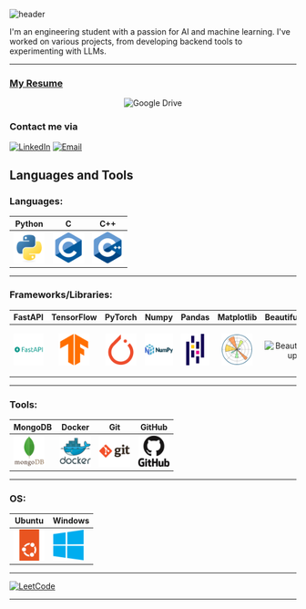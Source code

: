 ![header](https://capsule-render.vercel.app/api?type=venom&height=200&text=I%20am%20Kushagra.&fontSize=70&color=0:8871e5,100:b678c4&stroke=b678c4)



I'm an engineering student with a passion for AI and machine learning. I've worked on various projects, from developing backend tools to experimenting with LLMs.

---
### [My Resume](https://drive.google.com/drive/folders/1xTMrW75IDAoCQ3CWxYsgDpN95Az9OoUc?usp=sharing)

<p align="center">
  <img src="https://upload.wikimedia.org/wikipedia/commons/a/a3/Google_Drive_icon.png" alt="Google Drive" width="100"/>
</p>



### Contact me via

[![LinkedIn](https://img.shields.io/badge/-LinkedIn-blue?style=flat-square&logo=Linkedin&logoColor=white&link=https://www.linkedin.com/in/kushagra-kumar-599261275/)](https://www.linkedin.com/in/kushagra-kumar-599261275/)
[![Email](https://img.shields.io/badge/-Email-D14836?style=flat-square&logo=Gmail&logoColor=white&link=mailto:kumarkushagra777@gmail.com)](mailto:kumarkushagra777@gmail.com)

## Languages and Tools 

### Languages:
| Python | C | C++ |
|----------|----------|----------|
|  <img src="https://github.com/devicons/devicon/blob/master/icons/python/python-original.svg" title="Python"  alt="Python" width="55" height="55"/> |  <img src="https://github.com/devicons/devicon/blob/master/icons/c/c-original.svg" title="C"  alt="C" width="55" height="55"/> |  <img src="https://github.com/devicons/devicon/blob/master/icons/cplusplus/cplusplus-original.svg" title="C++"  alt="C++" width="55" height="55"/> |

---
### Frameworks/Libraries:
| FastAPI | TensorFlow | PyTorch | Numpy | Pandas | Matplotlib | BeautifulSoup | Gradio |
|----------|----------|----------|----------|----------|----------|----------|----------|
|  <p align="center"><img src="https://github.com/devicons/devicon/blob/master/icons/fastapi/fastapi-plain-wordmark.svg" title="FastAPI" alt="FastAPI" width="55" height="55"/> </p>|<p align="center"><img src="https://github.com/devicons/devicon/blob/master/icons/tensorflow/tensorflow-original.svg" title="TensorFlow" alt="TensorFlow" width="55" height="55"/> </p>|<p align="center"><img src="https://github.com/devicons/devicon/blob/master/icons/pytorch/pytorch-original.svg" title="PyTorch" alt="PyTorch" width="55" height="55"/></p> | <p align="center"><img src="https://github.com/devicons/devicon/blob/master/icons/numpy/numpy-original-wordmark.svg" title="Numpy" alt="Numpy" width="55" height="55"/></p> | <p align="center"><img src="https://github.com/devicons/devicon/blob/master/icons/pandas/pandas-original.svg" title="Pandas" alt="Pandas" width="55" height="55"/></p> |  <p align="center"><img src="https://github.com/devicons/devicon/blob/master/icons/matplotlib/matplotlib-original.svg" title="Matplotlib" alt="Matplotlib" width="55" height="55"/> </p> | <p align="center"><img src="https://lh3.googleusercontent.com/o9HtAcCnpfW_o5b1lkhvrJ0lzZBJ6Lm8TwxYue4Z3K5OdekeptiGVAUEPcBC_1ra7cFqAV0QOFByNl3ub_1BJbNe3A=s1280-w1280-h800" title="BeautifulSoup" alt="BeautifulSoup" width="55" height="55"/></p>| <p align="center"> <img src="https://gradio.app/favicon.png" title="Gradio" alt="Gradio" width="55" height="55"/> </p>


---
### Tools:
| MongoDB | Docker | Git | GitHub |
|----------|----------|----------|----------|
| <img src="https://github.com/devicons/devicon/blob/master/icons/mongodb/mongodb-original-wordmark.svg" title="MongoDB" alt="MongoDB" width="55" height="55"/> | <img src="https://github.com/devicons/devicon/blob/master/icons/docker/docker-original-wordmark.svg" title="Docker" alt="Docker" width="55" height="55"/> | <img src="https://github.com/devicons/devicon/blob/master/icons/git/git-original-wordmark.svg" title="Git" alt="Git" width="55" height="55"/> | <img src="https://github.com/devicons/devicon/blob/master/icons/github/github-original-wordmark.svg" title="GitHub" alt="GitHub" width="55" height="55"/> |

---
### OS:
| Ubuntu | Windows |
|----------|----------|
| <img src="https://github.com/devicons/devicon/blob/master/icons/ubuntu/ubuntu-plain.svg" title="Ubuntu" alt="Ubuntu" width="55" height="55"/> | <img src="https://github.com/devicons/devicon/blob/master/icons/windows8/windows8-original.svg" title="Windows" alt="Windows" width="55" height="55"/> |

---
[![LeetCode](https://img.shields.io/badge/LeetCode-kumarkushagra777-orange?style=flat-square&logo=leetcode&logoColor=white)](https://leetcode.com/u/kumarkushagra777/)

---

